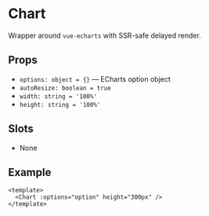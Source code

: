 # Chart

Wrapper around `vue-echarts` with SSR-safe delayed render.

## Props
- `options: object = {}` — ECharts option object
- `autoResize: boolean = true`
- `width: string = '100%'`
- `height: string = '100%'`

## Slots
- None

## Example
```vue
<template>
  <Chart :options="option" height="300px" />
</template>
```
